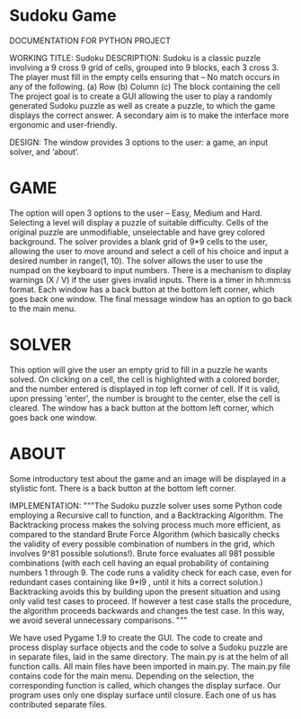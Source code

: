 # Sudoku Game

DOCUMENTATION FOR PYTHON PROJECT

WORKING TITLE: Sudoku 
DESCRIPTION: 
Sudoku is a classic puzzle involving a 9 cross 9 grid of cells, grouped into 9 blocks, each 3 cross 3. 
The player must fill in the empty cells ensuring that – 
No match occurs in any of the following.
(a)	Row
(b)	Column
(c)	The block containing the cell
The project goal is to create a GUI allowing the user to play a randomly generated Sudoku puzzle as well as create a puzzle, to which the game displays the correct answer.
A secondary aim is to make the interface more ergonomic and user-friendly.

DESIGN:
The window provides 3 options to the user: a game, an input solver, and ‘about’.
#	GAME
The  option will open 3 options to the user – Easy, Medium and Hard. Selecting a level will display a puzzle of suitable difficulty. 
Cells of the original puzzle are unmodifiable, unselectable and have grey colored background.
The solver provides a blank grid of 9*9 cells to the user, allowing the user to move around and select a cell of his choice and input a desired number in range(1, 10). The solver allows the user to use the numpad on the keyboard to input numbers. There is a mechanism to display warnings (X / V) if the user gives invalid inputs.
There is a timer in hh:mm:ss format.
Each window has a back button at the bottom left corner, which goes back one window. The final message window has an option to go back to the main menu.


#	SOLVER
This option will give the user an empty grid to fill in a puzzle he wants solved. 
On clicking on a cell, the cell is highlighted with a colored border, and the number entered is displayed in top left corner of cell.
If it is valid, upon pressing 'enter', the number is brought to the center, else the cell is cleared. 
The window has a back button at the bottom left corner, which goes back one window.

#	ABOUT
Some introductory test about the game and an image will be displayed in a stylistic font. There is a back button at the bottom left corner.


IMPLEMENTATION:
"""The Sudoku puzzle solver uses some Python code employing a Recursive call to function, and a Backtracking Algorithm. The Backtracking process makes the solving process much more efficient, as compared to the standard Brute Force Algorithm (which basically checks the validity of every possible combination of numbers in the grid, which involves 9^81 possible solutions!). 
Brute force evaluates all 981 possible combinations (with each cell having an equal probability of containing numbers 1 through 9. The code runs a validity check for each case, even for redundant cases containing like 9*I9 , until it hits a correct solution.)
Backtracking avoids this by building upon the present situation and using only valid test cases to proceed. If however a test case stalls the procedure, the algorithm proceeds backwards and changes the test case. In this way, we avoid several unnecessary comparisons. """

We have used Pygame 1.9 to create the GUI.
The code to create and process display surface objects and the code to solve a Sudoku puzzle are in separate files, laid in the same directory.
The main.py is at the helm of all function calls. All main files have been imported in main.py.
The main.py file contains code for the main menu. Depending on the selection, the corresponding function is called, which changes the 
display surface. 
Our program uses only one display surface until closure.
Each one of us has contributed separate files.
